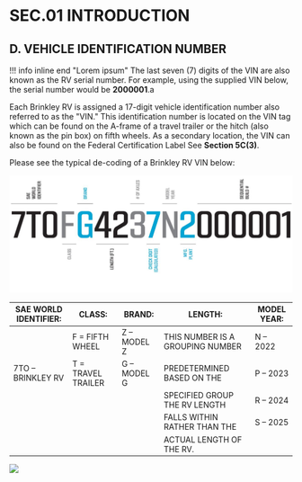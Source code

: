 # SEC.01 **INTRODUCTION**

## D. VEHICLE IDENTIFICATION NUMBER
!!! info inline end "Lorem ipsum"
    The last seven (7) digits of the VIN are also known as the RV serial number. For example, using the supplied VIN below, the serial number would be **2000001**.a

Each Brinkley RV is assigned a 17-digit vehicle identification number also referred to as the "VIN." This identification number is located on the VIN tag which can be found on the A-frame of a travel trailer or the hitch (also known as the pin box) on fifth wheels. As a secondary location, the VIN can also be found on the Federal Certification Label See **Section 5C(3)**.



Please see the typical de-coding of a Brinkley RV VIN below:

![VIN breakdown](_page_13_Figure_6.jpeg)

| SAE WORLD<br>IDENTIFIER:     | CLASS:             | BRAND:      | LENGTH:                          | MODEL YEAR: |
|-------------------|--------------------|-------------|----------------------------------|-------------|
|                         | F = FIFTH WHEEL    | Z – MODEL Z | THIS NUMBER IS A GROUPING NUMBER | N – 2022    |
| 7TO – BRINKLEY RV | T = TRAVEL TRAILER | G – MODEL G | PREDETERMINED BASED ON THE       | P – 2023    |
|                   |                    |             | SPECIFIED GROUP THE RV LENGTH    | R – 2024    |
|                   |                    |             | FALLS WITHIN RATHER THAN THE     | S – 2025    |
|                   |                    |             | ACTUAL LENGTH OF THE RV.         |             |

![](_page_14_Picture_0.jpeg)




